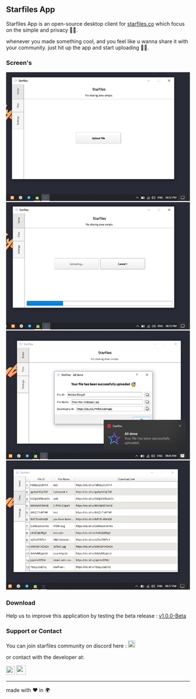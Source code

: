 ## Starfiles App

Starfiles App is an open-source desktop client for [starfiles.co](https://starfiles.co) which focus on the simple and privacy 🕴🏽.

whenever you made something cool, and you feel like u wanna share it with your community.
just hit up the app and start uploading 🤝🏽.

### Screen's
<img src="./1.png" />
<img src="./2.png" />
<img src="./3.png" />
<img src="./4.png" />

### Download

Help us to improve this application by testing the beta release : [v1.0.0-Beta](https://github.com/Lil-Nickel/StarfilesApp/releases/tag/v1.0.0)

### Support or Contact
You can join starfiles community on discord here : <a href="https://discord.gg/JFvfPfJ" alt="Starfiles discord server" title="Starfiles discord server"><img src="https://vignette.wikia.nocookie.net/spartaremix/images/e/ec/Discord-new-logo.png" width="20" height="20"></a>

or contact with the developer at:
<p align="left">
  <a href="https://vk.com/anasybal" alt="Vk account" title="Vk account"><img src="https://s3.amazonaws.com/freebiesupply/large/2x/vk-logo-transparent.png" width="24" height="24"></a>
  <a href="mailto:da.lil.nickel@protonmail.com" alt="E-mail" title="E-mail"><img src="https://icons.iconarchive.com/icons/papirus-team/papirus-apps/512/protonmail-desktop-icon.png" width="26" height="26"></a>
</p>
<hr />
made with ❤ in 🌍
